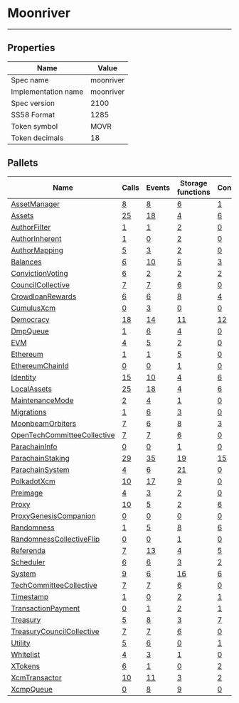 # Moonriver

---------

## Properties
| Name | Value |
| -------- | -------- |
| Spec name     | moonriver     |
| Implementation name     | moonriver     |
| Spec version     | 2100     |
| SS58 Format     | 1285     |
| Token symbol      | MOVR     |
| Token decimals      | 18     |

## Pallets
| Name | Calls | Events | Storage functions | Constants | Errors
| -------- | -------- | -------- | -------- | -------- | -------- |
| [AssetManager](assetmanager.md) | [8](assetmanager.md#calls) | [8](assetmanager.md#events) | [6](assetmanager.md#storage-functions) | [1](assetmanager.md#constants) | [8](assetmanager.md#errors)
| [Assets](assets.md) | [25](assets.md#calls) | [18](assets.md#events) | [4](assets.md#storage-functions) | [6](assets.md#constants) | [15](assets.md#errors)
| [AuthorFilter](authorfilter.md) | [1](authorfilter.md#calls) | [1](authorfilter.md#events) | [2](authorfilter.md#storage-functions) | [0](authorfilter.md#constants) | [0](authorfilter.md#errors)
| [AuthorInherent](authorinherent.md) | [1](authorinherent.md#calls) | [0](authorinherent.md#events) | [2](authorinherent.md#storage-functions) | [0](authorinherent.md#constants) | [3](authorinherent.md#errors)
| [AuthorMapping](authormapping.md) | [5](authormapping.md#calls) | [3](authormapping.md#events) | [2](authormapping.md#storage-functions) | [0](authormapping.md#constants) | [8](authormapping.md#errors)
| [Balances](balances.md) | [6](balances.md#calls) | [10](balances.md#events) | [5](balances.md#storage-functions) | [3](balances.md#constants) | [8](balances.md#errors)
| [ConvictionVoting](convictionvoting.md) | [6](convictionvoting.md#calls) | [2](convictionvoting.md#events) | [2](convictionvoting.md#storage-functions) | [2](convictionvoting.md#constants) | [12](convictionvoting.md#errors)
| [CouncilCollective](councilcollective.md) | [7](councilcollective.md#calls) | [7](councilcollective.md#events) | [6](councilcollective.md#storage-functions) | [0](councilcollective.md#constants) | [10](councilcollective.md#errors)
| [CrowdloanRewards](crowdloanrewards.md) | [6](crowdloanrewards.md#calls) | [6](crowdloanrewards.md#events) | [8](crowdloanrewards.md#storage-functions) | [4](crowdloanrewards.md#constants) | [15](crowdloanrewards.md#errors)
| [CumulusXcm](cumulusxcm.md) | [0](cumulusxcm.md#calls) | [3](cumulusxcm.md#events) | [0](cumulusxcm.md#storage-functions) | [0](cumulusxcm.md#constants) | [0](cumulusxcm.md#errors)
| [Democracy](democracy.md) | [18](democracy.md#calls) | [14](democracy.md#events) | [11](democracy.md#storage-functions) | [12](democracy.md#constants) | [23](democracy.md#errors)
| [DmpQueue](dmpqueue.md) | [1](dmpqueue.md#calls) | [6](dmpqueue.md#events) | [4](dmpqueue.md#storage-functions) | [0](dmpqueue.md#constants) | [2](dmpqueue.md#errors)
| [EVM](evm.md) | [4](evm.md#calls) | [5](evm.md#events) | [2](evm.md#storage-functions) | [0](evm.md#constants) | [10](evm.md#errors)
| [Ethereum](ethereum.md) | [1](ethereum.md#calls) | [1](ethereum.md#events) | [5](ethereum.md#storage-functions) | [0](ethereum.md#constants) | [2](ethereum.md#errors)
| [EthereumChainId](ethereumchainid.md) | [0](ethereumchainid.md#calls) | [0](ethereumchainid.md#events) | [1](ethereumchainid.md#storage-functions) | [0](ethereumchainid.md#constants) | [0](ethereumchainid.md#errors)
| [Identity](identity.md) | [15](identity.md#calls) | [10](identity.md#events) | [4](identity.md#storage-functions) | [6](identity.md#constants) | [17](identity.md#errors)
| [LocalAssets](localassets.md) | [25](localassets.md#calls) | [18](localassets.md#events) | [4](localassets.md#storage-functions) | [6](localassets.md#constants) | [15](localassets.md#errors)
| [MaintenanceMode](maintenancemode.md) | [2](maintenancemode.md#calls) | [4](maintenancemode.md#events) | [1](maintenancemode.md#storage-functions) | [0](maintenancemode.md#constants) | [2](maintenancemode.md#errors)
| [Migrations](migrations.md) | [1](migrations.md#calls) | [6](migrations.md#events) | [3](migrations.md#storage-functions) | [0](migrations.md#constants) | [4](migrations.md#errors)
| [MoonbeamOrbiters](moonbeamorbiters.md) | [7](moonbeamorbiters.md#calls) | [6](moonbeamorbiters.md#events) | [8](moonbeamorbiters.md#storage-functions) | [3](moonbeamorbiters.md#constants) | [9](moonbeamorbiters.md#errors)
| [OpenTechCommitteeCollective](opentechcommitteecollective.md) | [7](opentechcommitteecollective.md#calls) | [7](opentechcommitteecollective.md#events) | [6](opentechcommitteecollective.md#storage-functions) | [0](opentechcommitteecollective.md#constants) | [10](opentechcommitteecollective.md#errors)
| [ParachainInfo](parachaininfo.md) | [0](parachaininfo.md#calls) | [0](parachaininfo.md#events) | [1](parachaininfo.md#storage-functions) | [0](parachaininfo.md#constants) | [0](parachaininfo.md#errors)
| [ParachainStaking](parachainstaking.md) | [29](parachainstaking.md#calls) | [35](parachainstaking.md#events) | [19](parachainstaking.md#storage-functions) | [15](parachainstaking.md#constants) | [45](parachainstaking.md#errors)
| [ParachainSystem](parachainsystem.md) | [4](parachainsystem.md#calls) | [6](parachainsystem.md#events) | [21](parachainsystem.md#storage-functions) | [0](parachainsystem.md#constants) | [8](parachainsystem.md#errors)
| [PolkadotXcm](polkadotxcm.md) | [10](polkadotxcm.md#calls) | [17](polkadotxcm.md#events) | [9](polkadotxcm.md#storage-functions) | [0](polkadotxcm.md#constants) | [13](polkadotxcm.md#errors)
| [Preimage](preimage.md) | [4](preimage.md#calls) | [3](preimage.md#events) | [2](preimage.md#storage-functions) | [0](preimage.md#constants) | [6](preimage.md#errors)
| [Proxy](proxy.md) | [10](proxy.md#calls) | [5](proxy.md#events) | [2](proxy.md#storage-functions) | [6](proxy.md#constants) | [8](proxy.md#errors)
| [ProxyGenesisCompanion](proxygenesiscompanion.md) | [0](proxygenesiscompanion.md#calls) | [0](proxygenesiscompanion.md#events) | [0](proxygenesiscompanion.md#storage-functions) | [0](proxygenesiscompanion.md#constants) | [0](proxygenesiscompanion.md#errors)
| [Randomness](randomness.md) | [1](randomness.md#calls) | [5](randomness.md#events) | [8](randomness.md#storage-functions) | [6](randomness.md#constants) | [12](randomness.md#errors)
| [RandomnessCollectiveFlip](randomnesscollectiveflip.md) | [0](randomnesscollectiveflip.md#calls) | [0](randomnesscollectiveflip.md#events) | [1](randomnesscollectiveflip.md#storage-functions) | [0](randomnesscollectiveflip.md#constants) | [0](randomnesscollectiveflip.md#errors)
| [Referenda](referenda.md) | [7](referenda.md#calls) | [13](referenda.md#events) | [4](referenda.md#storage-functions) | [5](referenda.md#constants) | [11](referenda.md#errors)
| [Scheduler](scheduler.md) | [6](scheduler.md#calls) | [6](scheduler.md#events) | [3](scheduler.md#storage-functions) | [2](scheduler.md#constants) | [5](scheduler.md#errors)
| [System](system.md) | [9](system.md#calls) | [6](system.md#events) | [16](system.md#storage-functions) | [6](system.md#constants) | [6](system.md#errors)
| [TechCommitteeCollective](techcommitteecollective.md) | [7](techcommitteecollective.md#calls) | [7](techcommitteecollective.md#events) | [6](techcommitteecollective.md#storage-functions) | [0](techcommitteecollective.md#constants) | [10](techcommitteecollective.md#errors)
| [Timestamp](timestamp.md) | [1](timestamp.md#calls) | [0](timestamp.md#events) | [2](timestamp.md#storage-functions) | [1](timestamp.md#constants) | [0](timestamp.md#errors)
| [TransactionPayment](transactionpayment.md) | [0](transactionpayment.md#calls) | [1](transactionpayment.md#events) | [2](transactionpayment.md#storage-functions) | [1](transactionpayment.md#constants) | [0](transactionpayment.md#errors)
| [Treasury](treasury.md) | [5](treasury.md#calls) | [8](treasury.md#events) | [3](treasury.md#storage-functions) | [7](treasury.md#constants) | [5](treasury.md#errors)
| [TreasuryCouncilCollective](treasurycouncilcollective.md) | [7](treasurycouncilcollective.md#calls) | [7](treasurycouncilcollective.md#events) | [6](treasurycouncilcollective.md#storage-functions) | [0](treasurycouncilcollective.md#constants) | [10](treasurycouncilcollective.md#errors)
| [Utility](utility.md) | [5](utility.md#calls) | [6](utility.md#events) | [0](utility.md#storage-functions) | [1](utility.md#constants) | [1](utility.md#errors)
| [Whitelist](whitelist.md) | [4](whitelist.md#calls) | [3](whitelist.md#events) | [1](whitelist.md#storage-functions) | [0](whitelist.md#constants) | [5](whitelist.md#errors)
| [XTokens](xtokens.md) | [6](xtokens.md#calls) | [1](xtokens.md#events) | [0](xtokens.md#storage-functions) | [2](xtokens.md#constants) | [19](xtokens.md#errors)
| [XcmTransactor](xcmtransactor.md) | [10](xcmtransactor.md#calls) | [11](xcmtransactor.md#events) | [3](xcmtransactor.md#storage-functions) | [2](xcmtransactor.md#constants) | [25](xcmtransactor.md#errors)
| [XcmpQueue](xcmpqueue.md) | [0](xcmpqueue.md#calls) | [8](xcmpqueue.md#events) | [9](xcmpqueue.md#storage-functions) | [0](xcmpqueue.md#constants) | [5](xcmpqueue.md#errors)